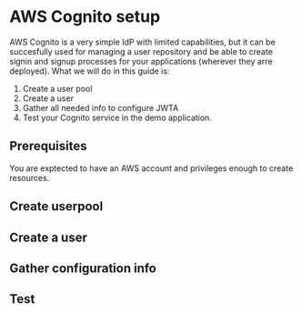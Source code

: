 # AWS Cognito setup
AWS Cognito is a very simple IdP with limited capabilities, but it can be succesfully used for managing a user repository and be able to create signin and signup processes for your applications (wherever they arre deployed). What we will do in this guide is:

  1. Create a user pool
  2. Create a user
  4. Gather all needed info to configure JWTA
  5. Test your Cognito service in the demo application.

## Prerequisites
You are exptected to have an AWS account and privileges enough to create resources. 

## Create userpool

## Create a user

## Gather configuration info

## Test

